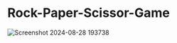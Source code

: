 # Rock-Paper-Scissor-Game

![Screenshot 2024-08-28 193738](https://github.com/user-attachments/assets/a5f9b3ef-3343-4023-9829-0f18218db8a5)
